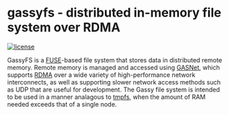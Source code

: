 gassyfs - distributed in-memory file system over RDMA
=======

[![license](http://img.shields.io/badge/license-MIT-red.svg?style=flat)](https://raw.githubusercontent.com/noahdesu/gassyfs/master/LICENSE)

GassyFS is a [FUSE](http://fuse.sourceforge.net/)-based file system that stores data in distributed remote memory. Remote memory is managed and accessed using [GASNet](http://gasnet.lbl.gov/), which supports [RDMA](http://en.wikipedia.org/wiki/Remote_direct_memory_access) over a wide variety of high-performance network interconnects, as well as supporting slower network access methods such as UDP that are useful for development. The Gassy file system is intended to be used in a manner analagous to [tmpfs](http://en.wikipedia.org/wiki/Tmpfs), when the amount of RAM needed exceeds that of a single node.
